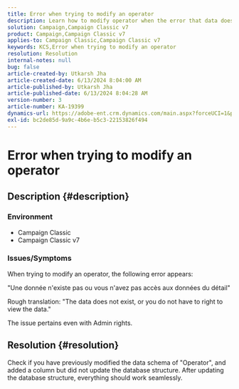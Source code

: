 ```yaml
---
title: Error when trying to modify an operator
description: Learn how to modify operator when the error that data does not exist, or you do not have the right to view data appears.
solution: Campaign,Campaign Classic v7
product: Campaign,Campaign Classic v7
applies-to: Campaign Classic,Campaign Classic v7
keywords: KCS,Error when trying to modify an operator
resolution: Resolution
internal-notes: null
bug: false
article-created-by: Utkarsh Jha
article-created-date: 6/13/2024 8:04:00 AM
article-published-by: Utkarsh Jha
article-published-date: 6/13/2024 8:04:28 AM
version-number: 3
article-number: KA-19399
dynamics-url: https://adobe-ent.crm.dynamics.com/main.aspx?forceUCI=1&pagetype=entityrecord&etn=knowledgearticle&id=b1304b78-5b29-ef11-840b-000d3a37eaf2
exl-id: bc2de85d-9a9c-4b6e-b5c3-22153826f494
---
```

# Error when trying to modify an operator

## Description {#description}


### <b>Environment</b>

- Campaign Classic
- Campaign Classic v7




### <b>Issues/Symptoms</b>

When trying to modify an operator, the following error appears:

"Une donnée n'existe pas ou vous n'avez pas accès aux données du détail"

Rough translation: "The data does not exist, or you do not have to right to view the data."

The issue pertains even with Admin rights.


## Resolution {#resolution}


Check if you have previously modified the data schema of "Operator", and added a column but did not update the database structure. After updating the database structure, everything should work seamlessly.
